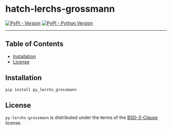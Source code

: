 # hatch-lerchs-grossmann

[![PyPI - Version](https://img.shields.io/pypi/v/py-lerchs-grossmann.svg)](https://pypi.org/project/py-lerchs-grossmann)
[![PyPI - Python Version](https://img.shields.io/pypi/pyversions/py-lerchs-grossmann.svg)](https://pypi.org/project/py-lerchs-grossmann)

---

## Table of Contents

- [Installation](#installation)
- [License](#license)

## Installation

```console
pip install py_lerchs_grossmann
```

## License

`py-lerchs-grossmann` is distributed under the terms of the [BSD-3-Clause](https://spdx.org/licenses/BSD-3-Clause.html) license.
